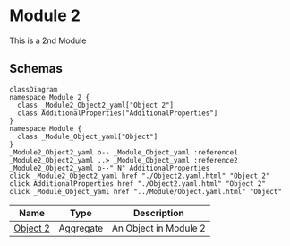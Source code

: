 # Module 2


This is a 2nd Module

## Schemas
```mermaid
classDiagram
namespace Module 2 {
  class _Module2_Object2_yaml["Object 2"]
  class AdditionalProperties["AdditionalProperties"]
}
namespace Module {
  class _Module_Object_yaml["Object"]
}
_Module2_Object2_yaml o-- _Module_Object_yaml :reference1
_Module2_Object2_yaml ..> _Module_Object_yaml :reference2
_Module2_Object2_yaml o--" N" AdditionalProperties 
click _Module2_Object2_yaml href "./Object2.yaml.html" "Object 2"
click AdditionalProperties href "./Object2.yaml.html" "Object 2"
click _Module_Object_yaml href "../Module/Object.yaml.html" "Object"
```
| Name | Type | Description |
|------|-----|-------------|
| [Object 2](./Object2.yaml.md) | Aggregate | An Object in Module 2 |


